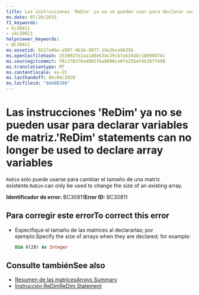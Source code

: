 ```yaml
---
title: Las instrucciones 'ReDim' ya no se pueden usar para declarar variables de matriz.
ms.date: 07/20/2015
f1_keywords:
- bc30811
- vbc30811
helpviewer_keywords:
- BC30811
ms.assetid: 9227a06e-a997-4b16-9977-19e2bce9035b
ms.openlocfilehash: 2539027e2aa1d8e634c29cb7ab34dbc18b90874c
ms.sourcegitcommit: f8c270376ed905f6a8896ce0fe25b4f4b38ff498
ms.translationtype: MT
ms.contentlocale: es-ES
ms.lasthandoff: 06/04/2020
ms.locfileid: "84408398"
---
```

# <a name="redim-statements-can-no-longer-be-used-to-declare-array-variables"></a><span data-ttu-id="d10a7-102">Las instrucciones 'ReDim' ya no se pueden usar para declarar variables de matriz.</span><span class="sxs-lookup"><span data-stu-id="d10a7-102">'ReDim' statements can no longer be used to declare array variables</span></span>

<span data-ttu-id="d10a7-103">`ReDim` solo puede usarse para cambiar el tamaño de una matriz existente.</span><span class="sxs-lookup"><span data-stu-id="d10a7-103">`ReDim` can only be used to change the size of an existing array.</span></span>

<span data-ttu-id="d10a7-104">**Identificador de error:** BC30811</span><span class="sxs-lookup"><span data-stu-id="d10a7-104">**Error ID:** BC30811</span></span>

## <a name="to-correct-this-error"></a><span data-ttu-id="d10a7-105">Para corregir este error</span><span class="sxs-lookup"><span data-stu-id="d10a7-105">To correct this error</span></span>

- <span data-ttu-id="d10a7-106">Especifique el tamaño de las matrices al declararlas; por ejemplo:</span><span class="sxs-lookup"><span data-stu-id="d10a7-106">Specify the size of arrays when they are declared; for example:</span></span>

  ```vb
  Dim X(20) As Integer
  ```

## <a name="see-also"></a><span data-ttu-id="d10a7-107">Consulte también</span><span class="sxs-lookup"><span data-stu-id="d10a7-107">See also</span></span>

- [<span data-ttu-id="d10a7-108">Resumen de las matrices</span><span class="sxs-lookup"><span data-stu-id="d10a7-108">Arrays Summary</span></span>](../language-reference/keywords/arrays-summary.md)
- [<span data-ttu-id="d10a7-109">Instrucción ReDim</span><span class="sxs-lookup"><span data-stu-id="d10a7-109">ReDim Statement</span></span>](../language-reference/statements/redim-statement.md)
